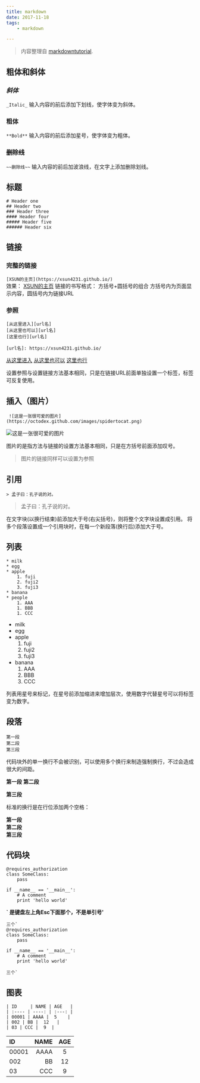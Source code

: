 ```yaml
---
title: markdown
date: 2017-11-18
tags: 
    - markdown

---
```


> 内容整理自 [markdowntutorial](https://www.markdowntutorial.com/).

## 粗体和斜体

### _斜体_
` _Italic_ `
输入内容的前后添加下划线，使字体变为斜体。

### **粗体**
` **Bold** `
输入内容的前后添加星号，使字体变为粗体。


### ~~删除线~~
` ~~删除线~~ `
输入内容的前后加波浪线，在文字上添加删除划线。
## 标题

```
# Header one
## Header two 
### Header three
#### Header four
##### Header five
###### Header six
```


## 链接
### 完整的链接
` [XSUN的主页](https://xsun4231.github.io/) `  
效果： [XSUN的主页](https://xsun4231.github.io/)
链接的书写格式： 方括号+圆括号的组合 方括号内为页面显示内容，圆括号内为链接URL
### 参照
```
[从这里进入][url名]
[从这里也可以][url名]
[这里也行][url名]

[url名]: https://xsun4231.github.io/
```

[从这里进入][url名]
[从这里也可以][url名]
[这里也行][url名]

[url名]: https://xsun4231.github.io/

设置参照与设置链接方法基本相同，只是在链接URL前面单独设置一个标签，标签可反复使用。

## 插入（图片）

` ![这是一张很可爱的图片](https://octodex.github.com/images/spidertocat.png)`

![这是一张很可爱的图片](https://octodex.github.com/images/spidertocat.png)

图片的是指方法与链接的设置方法基本相同，只是在方括号前面添加叹号。
> 图片的链接同样可以设置为参照

## 引用
` > 孟子曰：孔子说的对。 `
> 孟子曰：孔子说的对。

在文字块(以换行结束)前添加大于号(右尖括号)，则将整个文字块设置成引用。
将多个段落设置成一个引用块时，在每一个新段落(换行后)添加大于号。

## 列表

```
* milk
* egg
* apple
    1. fuji
    2. fuji2
    3. fuji3
* banana
* people
    1. AAA
    1. BBB
    1. CCC
```
* milk
* egg
* apple
    1. fuji
    2. fuji2
    3. fuji3
* banana
    1. AAA
    1. BBB
    1. CCC

列表用星号来标记，在星号前添加缩进来增加层次，使用数字代替星号可以将标签变为数字。


## 段落
```
第一段
第二段
第三段
```
代码块外的单一换行不会被识别，可以使用多个换行来制造强制换行，不过会造成很大的间距。


**第一段**
**第二段**


**第三段**

标准的换行是在行位添加两个空格：

**第一段**  
**第二段**  
**第三段**

## 代码块


```
@requires_authorization
class SomeClass:
    pass

if __name__ == '__main__':
    # A comment
    print 'hello world'
```


**` 是键盘左上角Esc下面那个，不是单引号'**
```
三个` 
@requires_authorization
class SomeClass:
    pass

if __name__ == '__main__':
    # A comment
    print 'hello world'

三个`
```

## 图表
```
| ID     | NAME | AGE   |
| :---- | ----: | :---: |
| 00001 | AAAA |  5    |
| 002 | BB |  12   |
| 03 | CCC |  9  |
```

| ID     | NAME | AGE   |
| :---- | ----: | :---: |
| 00001 | AAAA |  5    |
| 002 | BB |  12   |
| 03 | CCC |  9  |
